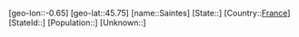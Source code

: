 ﻿---
location: [45.75,-0.65]
type: City
tags:
- geo/City


SpocWebEntityId: 33876
isDeleted: false
confidential: public

---
[geo-lon::-0.65]
[geo-lat::45.75]
[name::Saintes]
[State::]
[Country::[France](geo/Continent/Europe/France.md)]
[StateId::]
[Population::]
[Unknown::]

